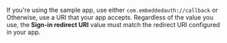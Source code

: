   If you're using the sample app, use either `com.embeddedauth://callback` or
  Otherwise, use a URI that your app accepts. Regardless of the value you use, the **Sign-in redirect URI** value must match the redirect URI configured in your app.
